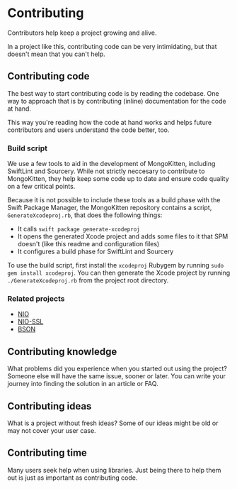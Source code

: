 # Contributing

Contributors help keep a project growing and alive.

In a project like this, contributing code can be very intimidating, but that doesn't mean that you can't help.

## Contributing code

The best way to start contributing code is by reading the codebase. One way to approach that is by contributing (inline) documentation for the code at hand.

This way you're reading how the code at hand works and helps future contributors and users understand the code better, too.

### Build script

We use a few tools to aid in the development of MongoKitten, including SwiftLint and Sourcery. While not strictly neccesary to contribute to MongoKitten, they help keep some code up to date and ensure code quality on a few critical points.

Because it is not possible to include these tools as a build phase with the Swift Package Manager, the MongoKitten repository contains a script, `GenerateXcodeproj.rb`, that does the following things:

- It calls `swift package generate-xcodeproj`
- It opens the generated Xcode project and adds some files to it that SPM doesn't (like this readme and configuration files)
- It configures a build phase for SwiftLint and Sourcery

To use the build script, first install the `xcodeproj` Rubygem by running `sudo gem install xcodeproj`. You can then generate the Xcode project by running `./GenerateXcodeproj.rb` from the project root directory.

### Related projects

- [NIO](https://github.com/apple/swift-nio)
- [NIO-SSL](https://github.com/apple/swift-nio-ssl)
- [BSON](https://github.com/OpenKitten/BSON) 

## Contributing knowledge

What problems did you experience when you started out using the project?
Someone else will have the same issue, sooner or later. You can write your journey into finding the solution in an article or FAQ.

## Contributing ideas

What is a project without fresh ideas? Some of our ideas might be old or may not cover your user case.

## Contributing time

Many users seek help when using libraries. Just being there to help them out is just as important as contributing code.
